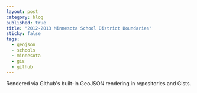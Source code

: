 ```yaml
---
layout: post
category: blog
published: true
title: "2012-2013 Minnesota School District Boundaries"
sticky: false
tags: 
  - geojson
  - schools
  - minnesota
  - gis
  - github
---
```


<script src="https://gist.github.com/bjornarneson/6252920.js"></script>

Rendered via Github's built-in GeoJSON rendering in repositories and Gists.
